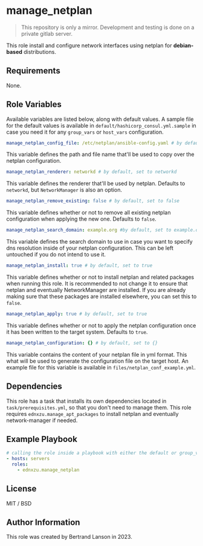 manage_netplan
=========
> This repository is only a mirror. Development and testing is done on a private gitlab server.

This role install and configure network interfaces using netplan for **debian-based** distributions.

Requirements
------------

None.

Role Variables
--------------

Available variables are listed below, along with default values. A sample file for the default values is available in `default/hashicorp_consul.yml.sample` in case you need it for any `group_vars` or `host_vars` configuration.

```yaml
manage_netplan_config_file: /etc/netplan/ansible-config.yaml # by default, set to /etc/netplan/ansible-config.yaml
```
This variable defines the path and file name that'll be used to copy over the netplan configuration.

```yaml
manage_netplan_renderer: networkd # by default, set to networkd
```
This variable defines the renderer that'll be used by netplan. Defaults to `networkd`, but `NetworkManager` is also an option.

```yaml
manage_netplan_remove_existing: false # by default, set to false
```
This variable defines whether or not to remove all existing netplan configuration when applying the new one. Defaults to `false`.

```yaml
manage_netplan_search_domain: example.org #by default, set to example.org
```
This variable defines the search domain to use in case you want to specify dns resolution inside of your netplan configuration. This can be left untouched if you do not intend to use it.

```yaml
manage_netplan_install: true # by default, set to true
```
This variable defines whether or not to install netplan and related packages when running this role. It is recommended to not change it to ensure that netplan and eventually NetworkManager are installed. If you are already making sure that these packages are installed elsewhere, you can set this to `false`.

```yaml
manage_netplan_apply: true # by default, set to true
```
This variable defines whether or not to apply the netplan configuration once it has been written to the target system. Defaults to `true`.

```yaml
manage_netplan_configuration: {} # by default, set to {}
```
This variable contains the content of your netplan file in yml format. This what will be used to generate the configuration file on the target host. An example file for this variable is available in `files/netplan_conf_example.yml`.

Dependencies
------------

This role has a task that installs its own dependencies located in `task/prerequisites.yml`, so that you don't need to manage them. This role requires `ednxzu.manage_apt_packages` to install netplan and eventually network-manager if needed.

Example Playbook
----------------

```yaml
# calling the role inside a playbook with either the default or group_vars/host_vars
- hosts: servers
  roles:
    - ednxzu.manage_netplan
```

License
-------

MIT / BSD

Author Information
------------------

This role was created by Bertrand Lanson in 2023.
